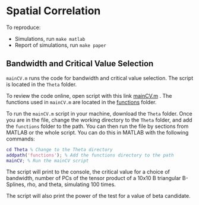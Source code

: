# Spatial Correlation

To reproduce:

- Simulations, run `make matlab`
- Report of simulations, run `make paper`

## Bandwidth and Critical Value Selection

`mainCV.m` runs the code for bandwidth and critical value selection. The script is located in the `Theta` folder. 

To review the code online, open script with this link [mainCV.m](Theta/mainCV.m) . The functions used in `mainCV.m` are located in the [functions](Theta/functions/) folder. 

To run the `mainCV.m` script in your machine, download the `Theta` folder. Once you are in the file, change the working directory to the `Theta` folder, and add the `functions` folder to the path. You can then run the file by sections from MATLAB or the whole script. You can do this in MATLAB with the following commands:

```matlab
cd Theta % Change to the Theta directory
addpath('functions'); % Add the functions directory to the path
mainCV; % Run the mainCV script
```
The script will print to the console, the critical value for a choice of bandwidth, number of PCs of the tensor product of a 10x10 B triangular B-Splines, rho, and theta, simulating 100 times. 

The script will also print the power of the test for a value of beta candidate.